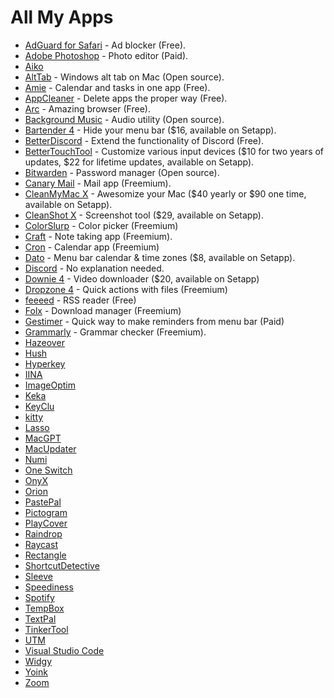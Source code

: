 # All My Apps

- [AdGuard for Safari](https://adguard.com/en/adguard-safari/overview.html) - Ad blocker (Free).
- [Adobe Photoshop](https://www.adobe.com/products/photoshop.html) - Photo editor (Paid).
- [Aiko](https://sindresorhus.com/aiko)
- [AltTab](https://alt-tab-macos.netlify.app/) - Windows alt tab on Mac (Open source).
- [Amie](https://www.amie.so/) - Calendar and tasks in one app (Free).
- [AppCleaner](https://freemacsoft.net/appcleaner/) - Delete apps the proper way (Free).
- [Arc](arc.net) - Amazing browser (Free).
- [Background Music](https://github.com/kyleneideck/BackgroundMusic) - Audio utility (Open source).
- [Bartender 4](https://www.macbartender.com/) - Hide your menu bar ($16, available on Setapp).
- [BetterDiscord](https://betterdiscord.app/) - Extend the functionality of Discord (Free).
- [BetterTouchTool](https://folivora.ai/) - Customize various input devices ($10 for two years of updates, $22 for lifetime updates, available on Setapp).
- [Bitwarden](https://bitwarden.com/) - Password manager (Open source).
- [Canary Mail](https://canarymail.io/) - Mail app (Freemium).
- [CleanMyMac X](https://macpaw.com/cleanmymac) - Awesomize your Mac ($40 yearly or $90 one time, available on Setapp).
- [CleanShot X](https://cleanshot.com/) - Screenshot tool ($29, available on Setapp).
- [ColorSlurp](https://colorslurp.com/) - Color picker (Freemium)
- [Craft](https://www.craft.do/) - Note taking app (Freemium).
- [Cron](cron.com) - Calendar app (Freemium) 
- [Dato](https://sindresorhus.com/dato) - Menu bar calendar & time zones ($8, available on Setapp).
- [Discord](discord.com) - No explanation needed.
- [Downie 4](https://software.charliemonroe.net/downie/) - Video downloader ($20, available on Setapp)
- [Dropzone 4](https://aptonic.com/) - Quick actions with files (Freemium)
- [feeeed](https://feeeed.nateparrott.com/) - RSS reader (Free)
- [Folx](https://www.mac-downloader.com/) - Download manager (Freemium)
- [Gestimer](https://maddin.io/gestimer/) - Quick way to make reminders from menu bar (Paid)
- [Grammarly](https://www.grammarly.com/) - Grammar checker (Freemium).
- [Hazeover](https://hazeover.com/)
- [Hush](https://oblador.github.io/hush/)
- [Hyperkey](https://hyperkey.app/)
- [IINA](https://iina.io/)
- [ImageOptim](https://imageoptim.com/mac)
- [Keka](https://www.keka.io/en/)
- [KeyClu](https://github.com/Anze/KeyCluCask/)
- [kitty](https://sw.kovidgoyal.net/kitty/)
- [Lasso](https://thelasso.app/)
- [MacGPT](https://www.macgpt.com/)
- [MacUpdater](https://www.corecode.io/macupdater/)
- [Numi](https://numi.app/) 
- [One Switch](https://fireball.studio/oneswitch/)
- [OnyX](https://www.titanium-software.fr/en/onyx.html)
- [Orion](https://browser.kagi.com/)
- [PastePal](https://onmyway133.com/pastepal/)
- [Pictogram](https://pictogramapp.com/)
- [PlayCover](https://playcover.io/)
- [Raindrop](https://raindrop.io/)
- [Raycast](https://www.raycast.com/)
- [Rectangle](https://rectangleapp.com/)
- [ShortcutDetective](https://www.irradiatedsoftware.com/labs/)  
- [Sleeve](https://replay.software/sleeve)
- [Speediness](https://sindresorhus.com/speediness)
- [Spotify](https://spotify.com/)
- [TempBox](https://tempbox.waseem.works/)
- [TextPal](https://www.textpal.app/)
- [TinkerTool](http://www.bresink.com/osx/TinkerTool.html)
- [UTM](https://mac.getutm.app/)
- [Visual Studio Code](https://code.visualstudio.com/)
- [Widgy](https://apps.apple.com/us/app/widgy-widgets-home-lock-watch/id1524540481)
- [Yoink](https://eternalstorms.at/yoink/mac/)
- [Zoom](https://zoom.us/)

